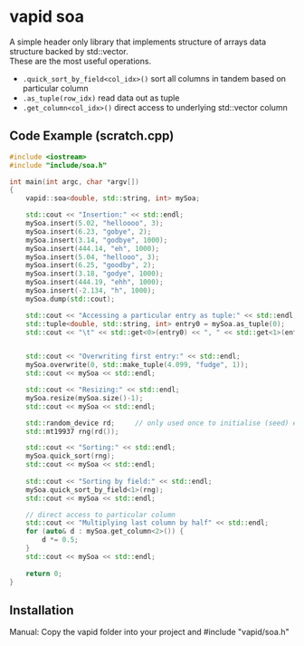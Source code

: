 # vapid soa
A simple header only library that implements structure of arrays data structure backed by std::vector.  
These are the most useful operations.  
- `.quick_sort_by_field<col_idx>()` sort all columns in tandem based on particular column 
- `.as_tuple(row_idx)` read data out as tuple
- `.get_column<col_idx>()` direct access to underlying std::vector column

Code Example (scratch.cpp)
------------------------

```c++
#include <iostream>
#include "include/soa.h"

int main(int argc, char *argv[])
{
    vapid::soa<double, std::string, int> mySoa;

    std::cout << "Insertion:" << std::endl;
    mySoa.insert(5.02, "helloooo", 3);
    mySoa.insert(6.23, "gobye", 2);
    mySoa.insert(3.14, "godbye", 1000);
    mySoa.insert(444.14, "eh", 1000);
    mySoa.insert(5.04, "hellooo", 3);
    mySoa.insert(6.25, "goodby", 2);
    mySoa.insert(3.18, "godye", 1000);
    mySoa.insert(444.19, "ehh", 1000);
    mySoa.insert(-2.134, "h", 1000);
    mySoa.dump(std::cout);

    std::cout << "Accessing a particular entry as tuple:" << std::endl;
    std::tuple<double, std::string, int> entry0 = mySoa.as_tuple(0);
    std::cout << "\t" << std::get<0>(entry0) << ", " << std::get<1>(entry0) << ", " << std::get<2>(entry0) << "\n";


    std::cout << "Overwriting first entry:" << std::endl;
    mySoa.overwrite(0, std::make_tuple(4.099, "fudge", 1));
    std::cout << mySoa << std::endl;

    std::cout << "Resizing:" << std::endl;
    mySoa.resize(mySoa.size()-1);
    std::cout << mySoa << std::endl;

    std::random_device rd;     // only used once to initialise (seed) engine
    std::mt19937 rng(rd());

    std::cout << "Sorting:" << std::endl;
    mySoa.quick_sort(rng);
    std::cout << mySoa << std::endl;
    
    std::cout << "Sorting by field:" << std::endl;
    mySoa.quick_sort_by_field<1>(rng);
    std::cout << mySoa << std::endl;

    // direct access to particular column
    std::cout << "Multiplying last column by half" << std::endl;
    for (auto& d : mySoa.get_column<2>()) {
        d *= 0.5;
    }
    std::cout << mySoa << std::endl;
    
    return 0;
}
```

Installation
-----------
Manual: Copy the vapid folder into your project and #include "vapid/soa.h"


